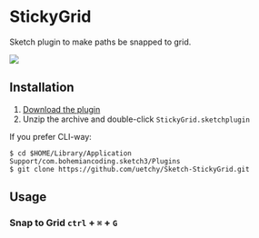 # StickyGrid

Sketch plugin to make paths be snapped to grid.

![](https://raw.githubusercontent.com/uetchy/Sketch-StickyGrid/master/Contents/Resources/readme_images/stickygrid.gif)

## Installation

1. [Download the plugin](https://github.com/uetchy/Sketch-StickyGrid/archive/master.zip)
2. Unzip the archive and double-click `StickyGrid.sketchplugin`

If you prefer CLI-way:

```
$ cd $HOME/Library/Application Support/com.bohemiancoding.sketch3/Plugins
$ git clone https://github.com/uetchy/Sketch-StickyGrid.git
```

## Usage

### Snap to Grid `ctrl` + `⌘` + `G`
